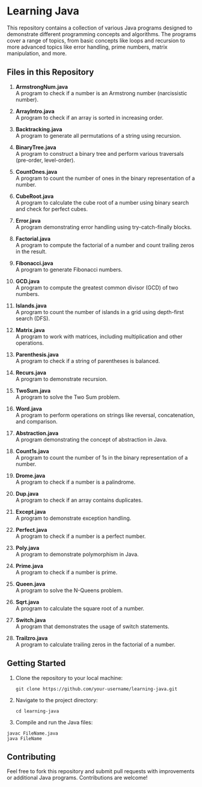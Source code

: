 # Learning Java

This repository contains a collection of various Java programs designed to demonstrate different programming concepts and algorithms. The programs cover a range of topics, from basic concepts like loops and recursion to more advanced topics like error handling, prime numbers, matrix manipulation, and more.

## Files in this Repository

1. **ArmstrongNum.java**  
   A program to check if a number is an Armstrong number (narcissistic number).

2. **ArrayIntro.java**  
   A program to check if an array is sorted in increasing order.

3. **Backtracking.java**  
   A program to generate all permutations of a string using recursion.

4. **BinaryTree.java**  
   A program to construct a binary tree and perform various traversals (pre-order, level-order).

5. **CountOnes.java**  
   A program to count the number of ones in the binary representation of a number.

6. **CubeRoot.java**  
   A program to calculate the cube root of a number using binary search and check for perfect cubes.

7. **Error.java**  
   A program demonstrating error handling using try-catch-finally blocks.

8. **Factorial.java**  
   A program to compute the factorial of a number and count trailing zeros in the result.

9. **Fibonacci.java**  
   A program to generate Fibonacci numbers.

10. **GCD.java**  
    A program to compute the greatest common divisor (GCD) of two numbers.

11. **Islands.java**  
    A program to count the number of islands in a grid using depth-first search (DFS).

12. **Matrix.java**  
    A program to work with matrices, including multiplication and other operations.

13. **Parenthesis.java**  
    A program to check if a string of parentheses is balanced.

14. **Recurs.java**  
    A program to demonstrate recursion.

15. **TwoSum.java**  
    A program to solve the Two Sum problem.

16. **Word.java**  
    A program to perform operations on strings like reversal, concatenation, and comparison.

17. **Abstraction.java**  
    A program demonstrating the concept of abstraction in Java.

18. **Count1s.java**  
    A program to count the number of 1s in the binary representation of a number.

19. **Drome.java**  
    A program to check if a number is a palindrome.

20. **Dup.java**  
    A program to check if an array contains duplicates.

21. **Except.java**  
    A program to demonstrate exception handling.

22. **Perfect.java**  
    A program to check if a number is a perfect number.

23. **Poly.java**  
    A program to demonstrate polymorphism in Java.

24. **Prime.java**  
    A program to check if a number is prime.

25. **Queen.java**  
    A program to solve the N-Queens problem.

26. **Sqrt.java**  
    A program to calculate the square root of a number.

27. **Switch.java**  
    A program that demonstrates the usage of switch statements.

28. **Trailzro.java**  
    A program to calculate trailing zeros in the factorial of a number.

## Getting Started

1. Clone the repository to your local machine:
   ```
   git clone https://github.com/your-username/learning-java.git
   ```

2. Navigate to the project directory:

   ```
   cd learning-java
   ```

3. Compile and run the Java files:

```
javac FileName.java
java FileName
```


## Contributing

Feel free to fork this repository and submit pull requests with improvements or additional Java programs. Contributions are welcome!
